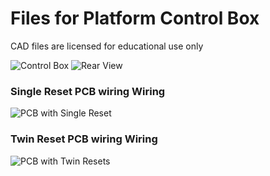 # Files for Platform Control Box
CAD files are licensed for educational use only


![Control Box](https://github.com/michaelmargolis/MdxMotionPlatformV3/blob/master/Docs/Control%20panel/control%20box.jpg)
![Rear View](https://github.com/michaelmargolis/MdxMotionPlatformV3/blob/master/Docs/Control%20panel/control%20box%20rear%20view.jpg)
### Single Reset PCB wiring Wiring 
![PCB with Single Reset](https://github.com/michaelmargolis/MdxMotionPlatformV3/blob/master/Docs/Control%20panel/control%20box%20pcb%20single%20reset.jpg)
### Twin Reset PCB wiring Wiring 
![PCB with Twin Resets](https://github.com/michaelmargolis/MdxMotionPlatformV3/blob/master/Docs/Control%20panel/control%20box%20pcb%20twin%20resets.jpg)


